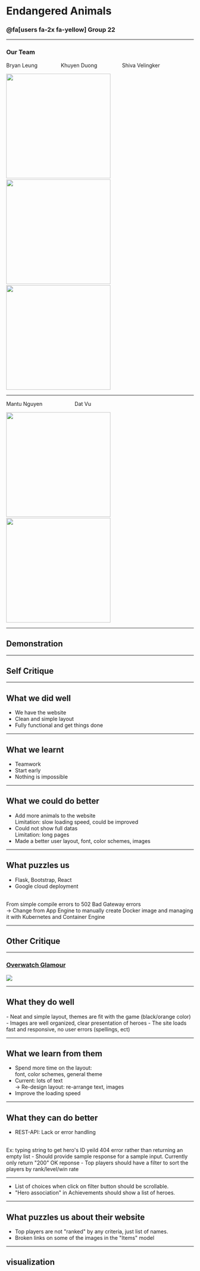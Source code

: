 # Endangered Animals 

### @fa[users fa-2x fa-yellow] Group 22

---

### <span class="header">Our Team</span>

<span class="name">Bryan Leung</span> &nbsp;&nbsp;&nbsp;&nbsp;&nbsp;&nbsp;&nbsp;&nbsp;&nbsp;&nbsp;&nbsp;&nbsp;&nbsp;&nbsp; <span class="name">Khuyen Duong</span> &nbsp;&nbsp;&nbsp;&nbsp;&nbsp;&nbsp;&nbsp;&nbsp;&nbsp;&nbsp;&nbsp;&nbsp;&nbsp;&nbsp;&nbsp; <span class="name">Shiva Velingker</span>

<img src="https://i.imgur.com/UXXs4fY.jpg" width="280" height="280"> &nbsp;&nbsp;&nbsp; <img src="https://i.imgur.com/y35uhcL.jpg" width="280" height="280"> &nbsp;&nbsp;&nbsp;
<img src="https://i.imgur.com/sfK63Ow.jpg" width="280" height="280">

---

<span class="name">Mantu Nguyen</span> &nbsp;&nbsp;&nbsp;&nbsp;&nbsp;&nbsp;&nbsp;&nbsp;&nbsp;&nbsp;&nbsp;&nbsp;&nbsp;&nbsp;&nbsp;&nbsp;&nbsp;&nbsp;&nbsp;&nbsp; <span class="name">Dat Vu</span> &nbsp;&nbsp;&nbsp;&nbsp;&nbsp;&nbsp;&nbsp;&nbsp;

<img src="https://i.imgur.com/2Gy1JdL.jpg" width="280" height="280"> &nbsp;&nbsp;&nbsp; <img src="https://i.imgur.com/rC0M6v2.png" width="280" height="280">

---

## <span class="fa-title">Demonstration</span>

---


## <span class="fa-title">Self Critique</span>

---

## <span class="fa-purple">What we did well</span>

- We have the website
- Clean and simple layout
- Fully functional and get things done

---
## <span class="fa-purple">What we learnt</span>
- Teamwork
- Start early
- Nothing is impossible

---
## <span class="fa-purple">What we could do better</span>
- Add more animals to the website
<br>Limitation: slow loading speed, could be improved
- Could not show full datas
<br>Limitation: long pages
- Made a better user layout, font, color schemes, images

---
## <span class="fa-purple">What puzzles us</span>
- Flask, Bootstrap, React
- Google cloud deployment
<br>
<span class="fa-pyline">From simple compile errors to 502 Bad Gateway errors</span>
<br>
-> Change from App Engine to manually create Docker image and managing it with Kubernetes and Container Engine

---
## <span class="fa-title">Other Critique</span>

---

### [Overwatch Glamour](http://overwatchglamour.me)

![](https://i.imgur.com/sjDHqIA.jpg)

---

## <span class="fa-purple">What they do well</span>

<span class="fa-pyline">
- Neat and simple layout, themes are fit with the game (black/orange color)
- Images are well organized, clear presentation of heroes
- The site loads fast and responsive, no user errors (spellings, ect)
</span>

---

## <span class="fa-purple">What we learn from them</span>

- Spend more time on the layout: 
<br> <span class="fa-pyline">font, color schemes, general theme</span>
- Current: <span class="fa-pyline">lots of text </span>
<br> -> Re-design layout: <span class="fa-pyline">re-arrange text, images</span>
- Improve the loading speed

---

## <span class="fa-purple">What they can do better</span>
- REST-API: Lack or error handling
<br>
Ex: typing string to get hero's ID yeild 404 error rather than returning an empty list
- Should provide sample response for a sample input. Currently only return "200" OK reponse
- Top players should have a filter to sort the players by rank/level/win rate


---
- List of choices when click on filter button should be scrollable.
- "Hero association" in Achievements should show a list of heroes.

---
## <span class="fa-purple">What puzzles us about their website</span>
- Top players are not "ranked" by any criteria, just list of names.
- Broken links on some of the images in the "Items" model

---

## <span class="fa-title">visualization</span>



